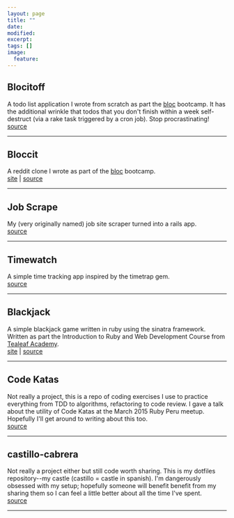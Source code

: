 ```yaml
---
layout: page
title: ""
date:
modified:
excerpt:
tags: []
image:
  feature:
---
```


##  Blocitoff
A todo list application I wrote from scratch as part the [bloc](https://www.bloc.io) bootcamp. It has the additional wrinkle that todos that you don't finish within a week self-destruct (via a rake task triggered by a cron job). Stop procrastinating!
<br>
[source](https://github.com/smcabrera/blocitoff)
<hr />

##  Bloccit
A reddit clone I wrote as part of the [bloc](https://www.bloc.io) bootcamp.
<br>
[site](https://github.com/smcabrera/bloccit) | [source](http://smcabrera-bloccit.herokuapp.com/)
<hr />

## Job Scrape
My (very originally named) job site scraper turned into a rails app.
<br>
[source](https://github.com/smcabrera/job-scrape)
<hr />

## Timewatch
A simple time tracking app inspired by the timetrap gem.
<br>
[source](https://github.com/smcabrera/timewatch)
<hr />

## Blackjack
A simple blackjack game written in ruby using the sinatra framework. Written as part the Introduction to Ruby and Web Development Course from [Tealeaf Academy](http://www.gotealeaf.com/curriculum).
<br>
[site](http://smcabrera-blackjack.herokuapp.com/) | [source](https://github.com/smcabrera/web-blackjack)
<hr />

##  Code Katas
Not really a project, this is a repo of coding exercises I use to practice everything from TDD to algorithms, refactoring to code review. I gave a talk about the utility of Code Katas at the March 2015 Ruby Peru meetup. Hopefully I'll get around to writing about this too.
<br>
[source](https://github.com/smcabrera/katas)
<hr />

##  castillo-cabrera
Not really a project either but still code worth sharing. This is my dotfiles repository--my castle (castillo = castle in spanish). I'm dangerously obsessed with my setup; hopefully someone will benefit benefit from my sharing them so I can feel a little better about all the time I've spent.
<br>
[source](https://github.com/smcabrera/castillo-cabrera)
<hr />
